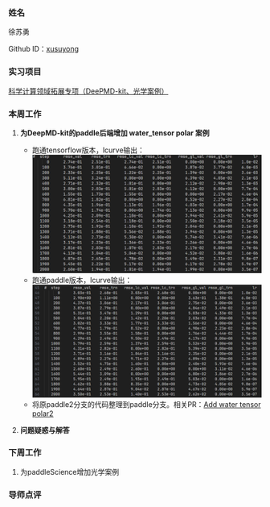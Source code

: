 ### 姓名

徐苏勇

Github ID：[xusuyong](https://github.com/xusuyong)

### 实习项目

[科学计算领域拓展专项（DeePMD-kit、光学案例）](https://github.com/PaddlePaddle/community/blob/master/hackathon/hackathon_6th/%E3%80%90Hackathon%206th%E3%80%91%E9%A3%9E%E6%A1%A8%E6%8A%A4%E8%88%AA%E8%AE%A1%E5%88%92%E9%9B%86%E8%AE%AD%E8%90%A5%E9%A1%B9%E7%9B%AE%E5%90%88%E9%9B%86.md#%E9%A1%B9%E7%9B%AE%E5%8D%81%E4%BA%8C%E7%A7%91%E5%AD%A6%E8%AE%A1%E7%AE%97%E9%A2%86%E5%9F%9F%E6%8B%93%E5%B1%95%E4%B8%93%E9%A1%B9deepmd-kit%E5%85%89%E5%AD%A6%E6%A1%88%E4%BE%8B)

### 本周工作

1. **为DeepMD-kit的paddle后端增加 water_tensor polar 案例**

   * 跑通tensorflow版本，lcurve输出：
      ![](assets\lcurve_water_tensor_polar_tf.png)
   * 跑通paddle版本，lcurve输出：
      ![](assets/lcurve_water_tensor_polar_paddle.png)
   * 将原paddle2分支的代码整理到paddle分支。相关PR：[Add water tensor polar2](https://github.com/HydrogenSulfate/deepmd-kit/pull/6)
2. **问题疑惑与解答**

### 下周工作

1. 为paddleScience增加光学案例

### 导师点评
